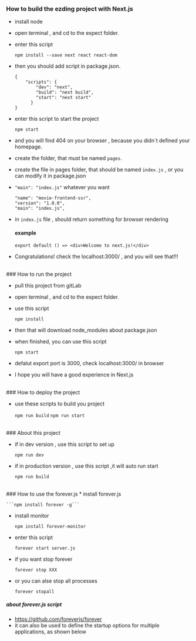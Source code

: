 ### How to build the ezding project with Next.js

* install node
* open terminal , and cd to the expect folder.
* enter this script  
    
    ```npm install --save next react react-dom```
    
* then you should add script in package.json.

    ``` 
    {
        "scripts": {
            "dev": "next",
            "build": "next build",
            "start": "next start"
          }
    }
    ```

* enter this script to start the project
    
    ```npm start```

* and you will find 404 on your browser , because you didn`t defined your homepage.
* create the folder, that must be named ```pages```.
* create the file in pages folder, that should be named ```index.js``` , or you can modify it in package.json
* ```"main": "index.js"``` whatever you want

    ```
    "name": "movie-frontend-ssr",
    "version": "1.0.0",
    "main": "index.js",
    ```
* in ```index.js``` file , should return something for browser rendering

    #### example
    ```
    export default () => <div>Welcome to next.js!</div>
    ```

* Congratulations! check the localhost:3000/ , and you will see that!!!


<br />
### How to run the project

* pull this project from gitLab
* open terminal , and cd to the expect folder.
* use this script  
    
     ```npm install```
     
* then that will download node_modules about package.json 
* when finished, you can use this script

    ```npm start```
    
* defalut export port is 3000, check localhost:3000/ in browser
* I hope you will have a good experience in Next.js


<br />
### How to deploy the project

* use these scripts to build you project

     ```npm run build```
     ```npm run start```



<br />
### About this project 

* if in dev version , use this script to set up

     ```npm run dev```

* if in production version , use this script ,it will auto run start

     ```npm run build```



<br />
### How to use the forever.js
* install forever.js

    ```npm install forever -g```

* install monitor

    ```npm install forever-monitor```

* enter this script 

    ```forever start server.js```

* if you want stop forever

    ```forever stop XXX```

* or you can alse stop all processes

    ```forever stopall``` 


##### about forever.js script

* https://github.com/foreverjs/forever
* it can also be used to define the startup options for multiple applications, as shown below


    
    